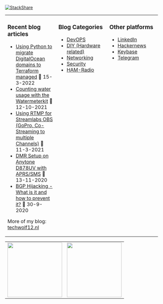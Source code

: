 [![StackShare](http://img.shields.io/badge/tech-stack-0690fa.svg?style=flat)](https://stackshare.io/techwolf12/my-stack)

<table><tr><td valign="top" width="33%">

### Recent blog articles
* [Using Python to migrate DigitalOcean domains to Terraform managed](https://techwolf12.nl/blog/using-python-migrate-digitalocean-domains-terraform-managed) 📅 15-3-2022
* [Counting water usage with the Watermeterkit](https://techwolf12.nl/blog/counting-water-usage-watermeterkit) 📅 12-10-2021
* [Using RTMP for Streamlabs OBS (GoPro, Co-Streaming to multiple Channels)](https://techwolf12.nl/blog/using-rtmp-streamlabs-obs-gopro-co-streaming-multiple-channels) 📅 11-3-2021
* [DMR Setup on Anytone D878UV with APRS/SMS](https://techwolf12.nl/blog/dmr-setup-anytone-d878uv-aprssms) 📅 13-11-2020
* [BGP Hijacking - What is it and how to prevent it?](https://techwolf12.nl/blog/bgp-hijacking-what-it-and-how-prevent-it) 📅 30-9-2020

More of my blog: [techwolf12.nl](https://techwolf12.nl/blog)
</td><td valign="top" width="33%">

### Blog Categories
* [DevOPS](https://techwolf12.nl/tag/devops)
* [DIY (Hardware related)](https://techwolf12.nl/tag/diy)
* [Networking](https://techwolf12.nl/tag/networking)
* [Security](https://techwolf12.nl/tag/security)
* [HAM-Radio](https://techwolf12.nl/tag/ham-radio)

</td><td valign="top" width="33%">

### Other platforms
* [LinkedIn](https://www.linkedin.com/in/techwolf12)
* [Hackernews](https://news.ycombinator.com/user?id=techwolf12)
* [Keybase](https://keybase.io/techwolf12)
* [Telegram](https://t.me/techwolf12)
</td></tr></table>

<table><tr><td valign="top" width="50%">
  <img height="180em" src="https://github-readme-stats-phi-nine-77.vercel.app/api?username=techwolf12&count_private=true&hide_rank=true&show_icons=true&theme=cobalt" />
</td><td valign="top" width="50%">
  <img height="180em" src="https://github-readme-stats-phi-nine-77.vercel.app/api/top-langs/?username=techwolf12&layout=compact&langs_count=5&hide=jupyter%20notebook,html,Dockerfile&theme=cobalt" />
</td></table>
  
